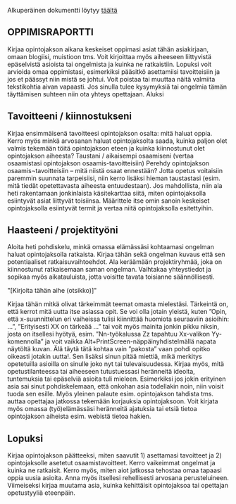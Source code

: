 Alkuperäinen dokumentti löytyy [täältä](http://homes.jamk.fi/~huojo/opetus/mallit/Oppimisraportti.dot) 

## OPPIMISRAPORTTI

Kirjaa opintojakson aikana keskeiset oppimasi asiat tähän asiakirjaan, omaan blogiisi, muistioon tms. Voit kirjoittaa myös aiheeseen liittyvistä epäselvistä asioista tai ongelmista ja kuinka ne ratkaistiin. Lopuksi voit arvioida omaa oppimistasi, esimerkiksi pääsitkö asettamiisi tavoitteisiin ja jos et päässyt niin mistä se johtui.
Voit poistaa tai muuttaa näitä valmiita tekstikohtia aivan vapaasti. Jos sinulla tulee kysymyksiä tai ongelmia tämän täyttämisen suhteen niin ota yhteys opettajaan.
Aluksi


## Tavoitteeni / kiinnostukseni

Kirjaa ensimmäisenä tavoitteesi opintojakson osalta: mitä haluat oppia. Kerro myös minkä arvosanan haluat opintojaksolta saada, kuinka paljon olet valmis tekemään töitä opintojakson eteen ja kuinka kiinnostunut olet opintojakson aiheesta? 
Taustani / aikaisempi osaamiseni (vertaa osaamistasi opintojakson osaamis-tavoitteisiin)
Perehdy opintojakson osaamis¬tavoitteisiin – mitä niistä osaat ennestään? Jotta opetus voitaisiin paremmin suunnata tarpeisiisi, niin kerro lisäksi hieman taustastasi (esim. mitä tiedät opetettavasta aiheesta entuudestaan). Jos mahdollista, niin ala heti rakentamaan jonkinlaista käsitekarttaa siitä, miten opintojaksolla esiintyvät asiat liittyvät toisiinsa. Määrittele itse omin sanoin keskeiset opintojaksolla esiintyvät termit ja vertaa niitä opintojaksolla esitettyihin.

## Haasteeni / projektityöni

Aloita heti pohdiskelu, minkä omassa elämässäsi kohtaamasi ongelman haluat opintojaksolla ratkaista. Kirjaa tähän sekä ongelman kuvaus että sen potentiaaliset ratkaisuvaihtoehdot.
Ala keräämään projektiryhmää, joka on kiinnostunut ratkaisemaan saman ongelman. Vaihtakaa yhteystiedot ja sopikaa myös aikatauluista, jotta voisitte tavata toisianne säännöllisesti.

"[Kirjoita tähän aihe (otsikko)]" 

Kirjaa tähän mitkä olivat tärkeimmät teemat omasta mielestäsi. Tärkeintä on, että kerrot mitä uutta itse asiassa opit. Se voi olla jotain yleistä, kuten ”Opin, että x-suunnittelun eri vaiheissa tulisi kiinnittää huomiota seuraaviin asioihin: ...”,  ”Erityisesti XX on tärkeää …” tai voit myös mainita jonkin pikku niksin, josta on itsellesi hyötyä, esim. ”Nn-työkalussa Zz tapahtuu Xx-valikon Yy-komennolla” ja voit vaikka Alt+PrintScreen-näppäinyhdistelmällä napata näytöltä kuvan. Älä täytä tätä kohtaa vain ”pakosta” vaan pohdi opitko oikeasti jotakin uutta!. Sen lisäksi sinun pitää miettiä, mikä merkitys opetetuilla asioilla on sinulle joko nyt tai tulevaisuudessa. 
Kirjaa myös, mitä opetustilanteessa tai aiheeseen tutustuessasi heränneitä ideoita, tuntemuksia tai epäselviä asioita tuli mieleen. Esimerkiksi jos jokin erityinen asia sai sinut pohdiskelemaan, että onkohan asia todellakin noin, niin voisit tuoda sen esille. Myös yleinen palaute esim. opintojakson tahdista tms. auttaa opettajaa jatkossa tekemään korjauksia opintojaksoon.
Voit kirjata myös omassa (työ)elämässäsi heränneitä ajatuksia tai etsiä tietoa opintojakson aiheista esim. webistä tietoa hakien.

## Lopuksi

Kirjaa opintojakson päätteeksi, miten saavutit 1) asettamasi tavoitteet ja 2) opintojaksolle asetetut osaamistavoitteet. Kerro vaikeimmat ongelmat ja kuinka ne ratkaisit. Kerro myös, miten aiot jatkossa tehostaa omaa tapaasi oppia uusia asioita. Anna myös itsellesi rehellisesti arvosana perusteluineen. Viimeiseksi kirjaa muutama asia, kuinka kehittäisit opintojaksoa tai opettajan opetustyyliä eteenpäin.


